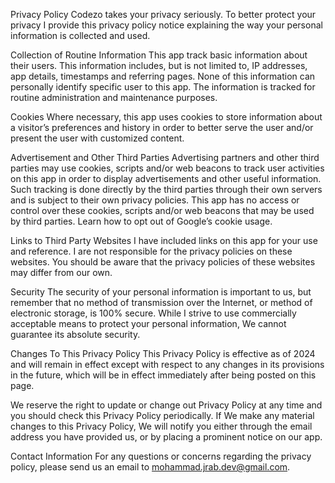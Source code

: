 Privacy Policy
Codezo takes your privacy seriously. To better protect your privacy I provide this privacy policy notice explaining the way your personal information is collected and used.

Collection of Routine Information
This app track basic information about their users. This information includes, but is not limited to, IP addresses, app details, timestamps and referring pages. None of this information can personally identify specific user to this app. The information is tracked for routine administration and maintenance purposes.

Cookies
Where necessary, this app uses cookies to store information about a visitor’s preferences and history in order to better serve the user and/or present the user with customized content.

Advertisement and Other Third Parties
Advertising partners and other third parties may use cookies, scripts and/or web beacons to track user activities on this app in order to display advertisements and other useful information. Such tracking is done directly by the third parties through their own servers and is subject to their own privacy policies. This app has no access or control over these cookies, scripts and/or web beacons that may be used by third parties. Learn how to opt out of Google’s cookie usage.

Links to Third Party Websites
I have included links on this app for your use and reference. I are not responsible for the privacy policies on these websites. You should be aware that the privacy policies of these websites may differ from our own.

Security
The security of your personal information is important to us, but remember that no method of transmission over the Internet, or method of electronic storage, is 100% secure. While I strive to use commercially acceptable means to protect your personal information, We cannot guarantee its absolute security.

Changes To This Privacy Policy
This Privacy Policy is effective as of 2024 and will remain in effect except with respect to any changes in its provisions in the future, which will be in effect immediately after being posted on this page.

We reserve the right to update or change out Privacy Policy at any time and you should check this Privacy Policy periodically. If We make any material changes to this Privacy Policy, We will notify you either through the email address you have provided us, or by placing a prominent notice on our app.

Contact Information
For any questions or concerns regarding the privacy policy, please send us an email to mohammad.jrab.dev@gmail.com.
